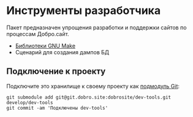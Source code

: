 # Инструменты разработчика

Пакет предназначен упрощения разработки и поддержки сайтов по процессам Добро.сайт.

- [Библиотеки GNU Make](docs/make/index.md)
- Сценарий для создания дампов БД

## Подключение к проекту

Подключите это хранилище к своему проекту как
[подмодуль Git](https://git-scm.com/book/ru/v1/Инструменты-Git-Подмодули):

    git submodule add git@git.dobro.site:dobrosite/dev-tools.git develop/dev-tools
    git commit -am 'Подключены dev-tools'
